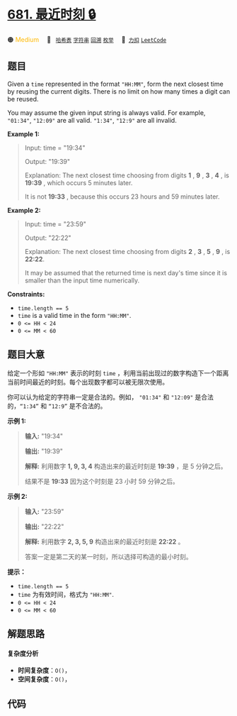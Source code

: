 # [681. 最近时刻 🔒](https://2xiao.github.io/leetcode-js/problem/0681.html)

🟠 <font color=#ffb800>Medium</font>&emsp; 🔖&ensp; [`哈希表`](/tag/hash-table.md) [`字符串`](/tag/string.md) [`回溯`](/tag/backtracking.md) [`枚举`](/tag/enumeration.md)&emsp; 🔗&ensp;[`力扣`](https://leetcode.cn/problems/next-closest-time) [`LeetCode`](https://leetcode.com/problems/next-closest-time)

## 题目

Given a `time` represented in the format `"HH:MM"`, form the next closest time
by reusing the current digits. There is no limit on how many times a digit can
be reused.

You may assume the given input string is always valid. For example, `"01:34"`,
`"12:09"` are all valid. `"1:34"`, `"12:9"` are all invalid.



**Example 1:**

> Input: time = "19:34"
> 
> Output: "19:39"
> 
> Explanation: The next closest time choosing from digits **1** , **9** , **3** , **4** , is **19:39** , which occurs 5 minutes later.
> 
> It is not **19:33** , because this occurs 23 hours and 59 minutes later.

**Example 2:**

> Input: time = "23:59"
> 
> Output: "22:22"
> 
> Explanation: The next closest time choosing from digits **2** , **3** , **5** , **9** , is **22:22**.
> 
> It may be assumed that the returned time is next day's time since it is smaller than the input time numerically.

**Constraints:**

  * `time.length == 5`
  * `time` is a valid time in the form `"HH:MM"`.
  * `0 <= HH < 24`
  * `0 <= MM < 60`


## 题目大意

给定一个形如 `"HH:MM"` 表示的时刻 `time` ，利用当前出现过的数字构造下一个距离当前时间最近的时刻。每个出现数字都可以被无限次使用。

你可以认为给定的字符串一定是合法的。例如， `"01:34"` 和  `"12:09"` 是合法的，`“1:34”` 和 `“12:9”` 是不合法的。



**示例 1:**

> 
> 
> 
> 
> 
> **输入:** "19:34"
> 
> **输出:** "19:39"
> 
> **解释:** 利用数字 **1, 9, 3, 4** 构造出来的最近时刻是 **19:39** ，是 5 分钟之后。
> 
> 结果不是 **19:33** 因为这个时刻是 23 小时 59 分钟之后。
> 
> 

**示例 2:**

> 
> 
> 
> 
> 
> **输入:** "23:59"
> 
> **输出:** "22:22"
> 
> **解释:** 利用数字 **2, 3, 5, 9** 构造出来的最近时刻是 **22:22** 。 
> 
> 答案一定是第二天的某一时刻，所以选择可构造的最小时刻。
> 
> 



**提示：**

  * `time.length == 5`
  * `time` 为有效时间，格式为 `"HH:MM"`.
  * `0 <= HH < 24`
  * `0 <= MM < 60`


## 解题思路

#### 复杂度分析

- **时间复杂度**：`O()`，
- **空间复杂度**：`O()`，

## 代码

```javascript

```